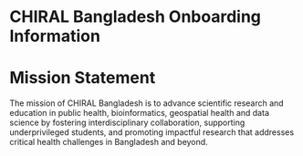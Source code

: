 # CHIRAL Bangladesh Onboarding Information

# Mission Statement

The mission of CHIRAL Bangladesh is to advance scientific research and education in public health, bioinformatics, geospatial health and data science by 
fostering interdisciplinary collaboration, supporting underprivileged students, and promoting impactful research that addresses critical
health challenges in Bangladesh and beyond.

